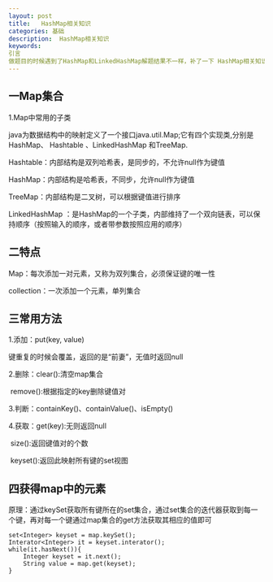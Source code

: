 ```yaml
---
layout: post
title:   HashMap相关知识
categories: 基础
description:  HashMap相关知识
keywords: 
引言
做题目的时候遇到了HashMap和LinkedHashMap解题结果不一样，补了一下 HashMap相关知识
---
```


## 一Map集合

1.Map中常用的子类

java为数据结构中的映射定义了一个接口java.util.Map;它有四个实现类,分别是HashMap、 Hashtable 、LinkedHashMap 和TreeMap.

Hashtable：内部结构是双列哈希表，是同步的，不允许null作为键值

HashMap：内部结构是哈希表，不同步，允许null作为键值

TreeMap：内部结构是二叉树，可以根据键值进行排序

LinkedHashMap ：是HashMap的一个子类，内部维持了一个双向链表，可以保持顺序（按照输入的顺序，或者带参数按照应用的顺序）



## 二特点

Map：每次添加一对元素，又称为双列集合，必须保证键的唯一性

collection：一次添加一个元素，单列集合

## 三常用方法

1.添加：put(key, value)

键重复的时候会覆盖，返回的是“前妻”，无值时返回null

2.删除：clear():清空map集合

​              remove():根据指定的key删除键值对

3.判断：containKey()、containValue()、isEmpty()

4.获取：get(key):无则返回null

​              size():返回键值对的个数

​               keyset():返回此映射所有键的set视图

## 四获得map中的元素

原理：通过keySet获取所有键所在的set集合，通过set集合的迭代器获取到每一个键，再对每一个键通过map集合的get方法获取其相应的值即可

```
set<Integer> keyset = map.keySet();
Interator<Integer> it = keyset.interator();
while(it.hasNext()){
    Integer keyset = it.next();
    String value = map.get(keyset);
}
```

